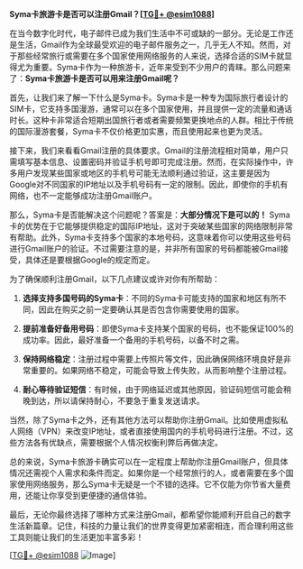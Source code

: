 **Syma卡旅游卡是否可以注册Gmail？[[TG💪+ @esim1088](https://t.me/s/esim1088)]**

在当今数字化时代，电子邮件已成为我们生活中不可或缺的一部分。无论是工作还是生活，Gmail作为全球最受欢迎的电子邮件服务之一，几乎无人不知。然而，对于那些经常旅行或需要在多个国家使用网络服务的人来说，选择合适的SIM卡就显得尤为重要。Syma卡作为一种旅游卡，近年来受到不少用户的青睐。那么问题来了：**Syma卡旅游卡是否可以用来注册Gmail呢？**

首先，让我们来了解一下什么是Syma卡。Syma卡是一种专为国际旅行者设计的SIM卡，它支持多国漫游，通常可以在多个国家使用，并且提供一定的流量和通话时长。这种卡非常适合短期出国旅行者或者需要频繁更换地点的人群。相比于传统的国际漫游套餐，Syma卡不仅价格更加实惠，而且使用起来也更为灵活。

接下来，我们来看看Gmail注册的具体要求。Gmail的注册流程相对简单，用户只需填写基本信息、设置密码并验证手机号即可完成注册。然而，在实际操作中，许多用户发现某些国家或地区的手机号可能无法顺利通过验证，这主要是因为Google对不同国家的IP地址以及手机号码有一定的限制。因此，即使你的手机有网络，也不一定能够成功注册Gmail账户。

那么，Syma卡是否能解决这个问题呢？答案是：**大部分情况下是可以的！** Syma卡的优势在于它能够提供稳定的国际IP地址，这对于突破某些国家的网络限制非常有帮助。此外，Syma卡支持多个国家的本地号码，这意味着你可以使用这些号码进行Gmail账户的验证。不过需要注意的是，并非所有国家的号码都能被Gmail接受，具体还是要根据Google的规定而定。

为了确保顺利注册Gmail，以下几点建议或许对你有所帮助：

1. **选择支持多国号码的Syma卡**：不同的Syma卡可能支持的国家和地区有所不同，因此在购买之前一定要确认其是否包含你需要使用的国家。
   
2. **提前准备好备用号码**：即使Syma卡支持某个国家的号码，也不能保证100%的成功率。因此，最好准备一个备用的手机号码，以备不时之需。

3. **保持网络稳定**：注册过程中需要上传照片等文件，因此确保网络环境良好是非常重要的。如果网络不稳定，可能会导致上传失败，从而影响整个注册过程。

4. **耐心等待验证短信**：有时候，由于网络延迟或其他原因，验证码短信可能会稍晚到达，所以请保持耐心，不要急于重复发送请求。

当然，除了Syma卡之外，还有其他方法可以帮助你注册Gmail。比如使用虚拟私人网络（VPN）来改变IP地址，或者直接使用国内的手机号码进行注册。不过，这些方法各有优缺点，需要根据个人情况权衡利弊后再做决定。

总的来说，Syma卡旅游卡确实可以在一定程度上帮助你注册Gmail账户，但具体情况还需视个人需求和条件而定。如果你是一个经常旅行的人，或者需要在多个国家使用网络服务，那么Syma卡无疑是一个不错的选择。它不仅能为你节省大量费用，还能让你享受到更便捷的通信体验。

最后，无论你最终选择了哪种方式来注册Gmail，都希望你能顺利开启自己的数字生活新篇章。记住，科技的力量让我们的世界变得更加紧密相连，而合理利用这些工具则能让我们的生活更加丰富多彩！

[[TG💪+ @esim1088](https://t.me/s/esim1088) ![Image](https://i.postimg.cc/4NQfJmqS/Snipaste-2025-05-13-00-14-12.png)]